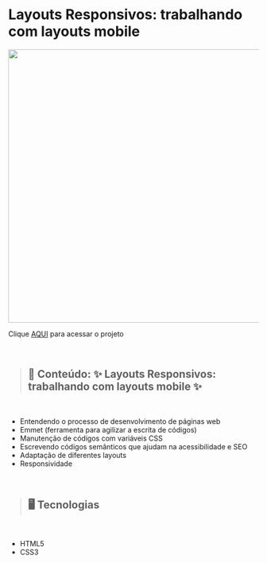 # Layouts Responsivos: trabalhando com layouts mobile

<img src="./img/preview.png" width=550>

Clique [AQUI](https://alineviana.github.io/layouts-responsivos-alura/) para acessar o projeto

<br>

> ## 📝 Conteúdo: ✨ Layouts Responsivos: trabalhando com layouts mobile ✨
<br>

- Entendendo o processo de desenvolvimento de páginas web
- Emmet (ferramenta para agilizar a escrita de códigos)
- Manutenção de códigos com variáveis CSS
- Escrevendo códigos semânticos que ajudam na acessibilidade e SEO
- Adaptação de diferentes layouts
- Responsividade

<br>

> ## 🖥️ Tecnologias
<br>

- HTML5
- CSS3
